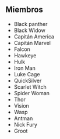 ## Miembros

- Black panther
- Black Widow
- Capitán America
- Capitán Marvel
- Falcon
- Hawkeye
- Hulk
- Iron Man
- Luke Cage
- QuickSilver
- Scarlet Witch
- Spider Woman
- Thor
- Vision
- Wasp
- Antman
- Nick Fury
- Groot
